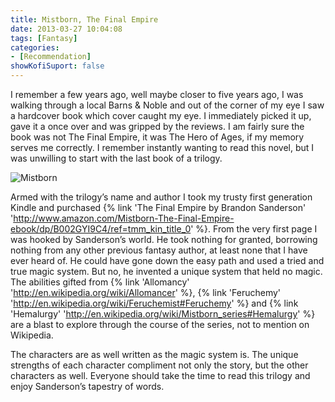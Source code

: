 ```yaml
---
title: Mistborn, The Final Empire
date: 2013-03-27 10:04:08
tags: [Fantasy]
categories: 
- [Recommendation]
showKofiSuport: false
---
```

I remember a few years ago, well maybe closer to five years ago, I was walking through a local Barns & Noble and out of the corner of my eye I saw a hardcover book which cover caught my eye.  I immediately picked it up, gave it a once over and was gripped by the reviews.  I am fairly sure the book was not The Final Empire, it was The Hero of Ages, if my memory serves me correctly.<!-- more --> I remember instantly wanting to read this novel, but I was unwilling to start with the last book of a trilogy.

<div class="embedded-image-left">

![Mistborn](./mistborn.jpg)

</div>

Armed with the trilogy’s name and author I took my trusty first generation Kindle and purchased {% link 'The Final Empire by Brandon Sanderson' 'http://www.amazon.com/Mistborn-The-Final-Empire-ebook/dp/B002GYI9C4/ref=tmm_kin_title_0' %}.  From the very first page I was hooked by Sanderson’s world.  He took nothing for granted, borrowing nothing from any other previous fantasy author, at least none that I have ever heard of.  He could have gone down the easy path and used a tried and true magic system.  But no, he invented a unique system that held no magic.  The abilities gifted from {% link 'Allomancy' 'http://en.wikipedia.org/wiki/Allomancer' %}, {% link 'Feruchemy' 'http://en.wikipedia.org/wiki/Feruchemist#Feruchemy' %} and {% link 'Hemalurgy' 'http://en.wikipedia.org/wiki/Mistborn_series#Hemalurgy' %} are a blast to explore through the course of the series, not to mention on Wikipedia. 

The characters are as well written as the magic system is.  The unique strengths of each character compliment not only the story, but the other characters as well.  Everyone should take the time to read this trilogy and enjoy Sanderson’s tapestry of words.